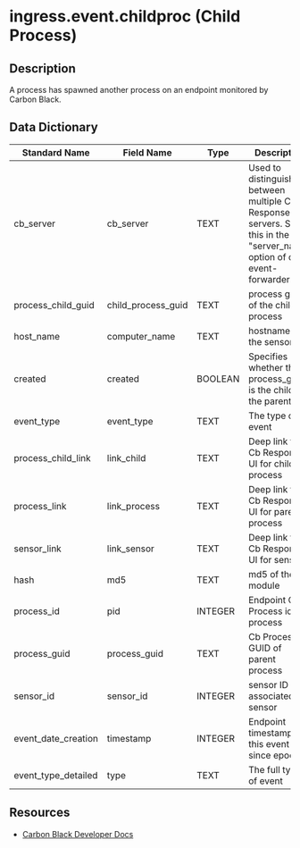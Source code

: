 # ingress.event.childproc (Child Process)

## Description
A process has spawned another process on an endpoint monitored by Carbon Black.

## Data Dictionary
|Standard Name|Field Name|Type|Description|Sample Value|
|---|---|---|---|---|
|cb_server|cb_server|TEXT|Used to distinguish between multiple Cb Response servers. Set this in the "server_name" option of cb-event-forwarder.ini.|cbserver|
|process_child_guid|child_process_guid|TEXT|process guid of the child process|00000001-0000-07b4-01d1-209a100bc217|
|host_name|computer_name|TEXT|hostname of the sensor|JASON-WIN81-VM|
|created|created|BOOLEAN|Specifies whether this process_guid is the child or the parent|true|
|event_type|event_type|TEXT|The type of event|childproc|
|process_child_link|link_child|TEXT|Deep link to Cb Response UI for child process|https://cbtests/#analyze/00000001-0000-07b4-01d1-209a100bc217/1|
|process_link|link_process|TEXT|Deep link to Cb Response UI for parent process|https://cbtests/#analyze/00000001-0000-0af4-01d1-1e444bf4c3dd/1|
|sensor_link|link_sensor|TEXT|Deep link to Cb Response UI for sensor|https://cbtests/#/host/1|
|hash|md5|TEXT|md5 of the module|D6021013D7C4E248AEB8BED12D3DCC88|
|process_id|pid|INTEGER|Endpoint OS Process id of process|2804|
|process_guid|process_guid|TEXT|Cb Process GUID of parent process|00000001-0000-0af4-01d1-1e444bf4c3dd|
|sensor_id|sensor_id|INTEGER|sensor ID of associated sensor|1|
|event_date_creation|timestamp|INTEGER|Endpoint timestamp of this event since epoch|1447697423|
|event_type_detailed|type|TEXT|The full type of event|ingress.event.childproc|

## Resources
* [Carbon Black Developer Docs](https://developer.carbonblack.com/reference/enterprise-response/event-forwarder/event-schema/#ingress-event-childproc-child-process)
